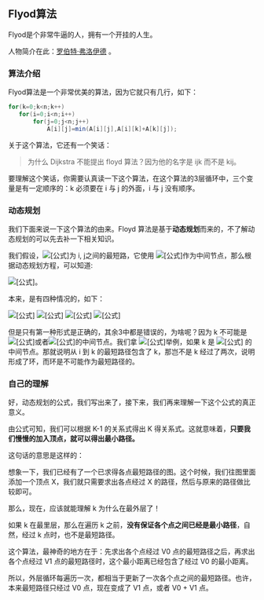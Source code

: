 ## Flyod算法

Flyod是个非常牛逼的人，拥有一个开挂的人生。

人物简介在此：[罗伯特·弗洛伊德](https://baike.baidu.com/item/罗伯特·弗洛伊德/4903135?fr=aladdin) 。



### 算法介绍

Flyod算法是一个非常优美的算法，因为它就只有几行，如下：

```java
for(k=0;k<n;k++)
   for(i=0;i<n;i++)
       for(j=0;j<n;j++)
           A[i][j]=min(A[i][j],A[i][k]+A[k][j]);
```

关于这个算法，它还有一个笑话：

> 为什么 Dijkstra 不能提出 floyd 算法？因为他的名字是 ijk 而不是 kij。

要理解这个笑话，你需要认真读一下这个算法，在这个算法的3层循环中，三个变量是有一定顺序的：k 必须要在 i 与 j 的外面，i 与 j 没有顺序。



### 动态规划

我们下面来说一下这个算法的由来。Floyd 算法是基于**动态规划**而来的，不了解动态规划的可以先去补一下相关知识。

我们假设，![[公式]](https://www.zhihu.com/equation?tex=d%5Ek%28i%2Cj%29)为 i, j之间的最短路，它使用 ![[公式]](https://www.zhihu.com/equation?tex=%5C%7B1%2C2%2C%5Ccdots%2Ck%5C%7D)作为中间节点，那么根据动态规划方程，可以知道:

![[公式]](https://www.zhihu.com/equation?tex=d%5Ek%28i%2Cj%29+%3D+min%28d%5E%7Bk-1%7D%28i%2C+j%29%2C+d%5E%7Bk-1%7D%28i%2C+k%29+%2B+d%5E%7Bk+-+1%7D%28k%2C+j%29%29)。

本来，是有四种情况的，如下：

![[公式]](https://www.zhihu.com/equation?tex=d%5E%7Bk%7D%28i%2C+j%29+%3D+min%28d%5E%7Bk+-+1%7D%28i%2C+j%29%2C+d%5E%7Bk+-+1%7D%28i%2C+k%29+%2B+d%5E%7Bk+-+1%7D%28k%2C+j%29%29+)
![[公式]](https://www.zhihu.com/equation?tex=d%5E%7Bk%7D%28i%2C+j%29+%3D+min%28d%5E%7Bk+-+1%7D%28i%2C+j%29%2C+d%5E%7Bk+-+1%7D%28i%2C+k%29+%2B+d%5E%7Bk%7D%28k%2C+j%29%29+)
![[公式]](https://www.zhihu.com/equation?tex=d%5E%7Bk%7D%28i%2C+j%29+%3D+min%28d%5E%7Bk+-+1%7D%28i%2C+j%29%2C+d%5E%7Bk%7D%28i%2C+j%29+%2B+d%5E%7Bk+-+1%7D%28k%2C+j%29%29)
![[公式]](https://www.zhihu.com/equation?tex=d%5E%7Bk%7D%28i%2C+j%29+%3D+min%28d%5E%7Bk+-+1%7D%28i%2C+j%29%2C+d%5E%7Bk%7D%28i%2C+j%29+%2B+d%5E%7Bk%7D%28k%2C+j%29%29)

但是只有第一种形式是正确的，其余3中都是错误的，为啥呢？因为 k 不可能是![[公式]](https://www.zhihu.com/equation?tex=d%5Ek%28i%2Ck%29)或者![[公式]](https://www.zhihu.com/equation?tex=d%5Ek%28k%2Cj%29)的中间节点。我们拿 ![[公式]](https://www.zhihu.com/equation?tex=d%5Ek%28i%2Ck%29)举例，如果 k 是  ![[公式]](https://www.zhihu.com/equation?tex=d%5Ek%28i%2Ck%29)  的中间节点。那就说明从 i 到 k 的最短路径包含了 k，那岂不是 k 经过了两次，说明形成了环，而环是不可能作为最短路径的。



### 自己的理解

好，动态规划的公式，我们写出来了，接下来，我们再来理解一下这个公式的真正意义。

由公式可知，我们可以根据 K-1 的关系式得出 K 得关系式。这就意味着，**只要我们慢慢的加入顶点，就可以得出最小路径。**

这句话的意思是这样的：

想象一下，我们已经有了一个已求得各点最短路径的图。这个时候，我们往图里面添加一个顶点 X，我们就只需要求出各点经过 X 的路径，然后与原来的路径做比较即可。



那么，现在，应该就能理解 k 为什么在最外层了！

如果 k 在最里层，那么在遍历 k 之前，**没有保证各个点之间已经是最小路径**，自然，经过 k 点时，也不是最短路径。



这个算法，最神奇的地方在于：先求出各个点经过 V0 点的最短路径之后，再求出各个点经过 V1 点的最短路径时，这个最小距离已经包含了经过 V0 的最小距离。

所以，外层循环每遍历一次，都相当于更新了一次各个点之间的最短路径。也许，本来最短路径只经过 V0 点，现在变成了 V1 点，或者 V0 + V1 点。